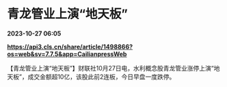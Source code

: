 # 青龙管业上演“地天板”

**2023-10-27 06:05**

**https://api3.cls.cn/share/article/1498866?os=web&sv=7.7.5&app=CailianpressWeb**

【青龙管业上演“地天板”】财联社10月27日电，水利概念股青龙管业涨停上演“地天板”，成交金额超10亿，该股此前2连板，今日早盘一度跌停。